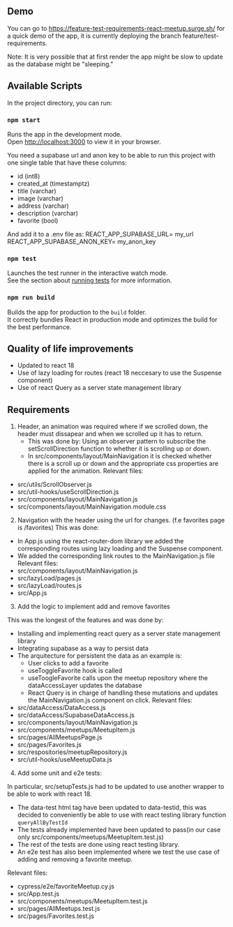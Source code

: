 ## Demo

You can go to https://feature-test-requirements-react-meetup.surge.sh/ for a quick demo of the app,
it is currently deploying the branch feature/test-requirements.

Note: It is very possible that at first render the app might be slow to update as the database might be "sleeping."

## Available Scripts

In the project directory, you can run:

### `npm start`

Runs the app in the development mode.\
Open [http://localhost:3000](http://localhost:3000) to view it in your browser.

You need a supabase url and anon key to be able to run this project with one single table that have these columns:
- id (int8)
- created_at (timestamptz)
- title (varchar)
- image (varchar)
- address (varchar)
- description (varchar)
- favorite (bool)

And add it to a .env file as:
REACT_APP_SUPABASE_URL= my_url
REACT_APP_SUPABASE_ANON_KEY= my_anon_key

### `npm test`

Launches the test runner in the interactive watch mode.\
See the section about [running tests](https://facebook.github.io/create-react-app/docs/running-tests) for more information.

### `npm run build`

Builds the app for production to the `build` folder.\
It correctly bundles React in production mode and optimizes the build for the best performance.

## Quality of life improvements
- Updated to react 18
- Use of lazy loading for routes (react 18 neccesary to use the Suspense component)
- Use of react Query as a server state management library


## Requirements
1. Header, an animation was required where if we scrolled down, the header must dissapear and when we scrolled up it has to return.
    - This was done by:
    Using an observer pattern to subscribe the setScrollDirection function to whether it is scrolling up or down.
    - In src/components/layout/MainNavigation it is checked whether there is a scroll up or down and the appropriate css properties are applied for the animation.
Relevant files:
 - src/utils/ScrollObserver.js
 - src/util-hooks/useScrollDirection.js   
 - src/components/layout/MainNavigation.js
 - src/components/layout/MainNavigation.module.css

 2. Navigation with the header using the url for changes. (f.e favorites page is /favorites)
 This was done:
 - In App.js using the react-router-dom library we added the corresponding routes using lazy loading and the Suspense component.
 - We added the corresponding link routes to the MainNavigation.js file
Relevant files:
- src/components/layout/MainNavigation.js
- src/lazyLoad/pages.js
- src/lazyLoad/routes.js
- src/App.js

3. Add the logic to implement add and remove favorites

This was the longest of the features and was done by:
- Installing and implementing react query as a server state management library
- Integrating supabase as a way to persist data
- The arquitecture for persistent the data as an example is:
    - User clicks to add a favorite
    - useToggleFavorite hook is called
    - useToogleFavorite calls upon the meetup repository where the dataAccessLayer updates the database
    - React Query is in charge of handling these mutations and updates the MainNavigation.js component on click.
Relevant files: 
- src/dataAccess/DataAccess.js
- src/dataAccess/SupabaseDataAccess.js
- src/components/layout/MainNavigation.js
- src/components/meetups/MeetupItem.js
- src/pages/AllMeetupsPage.js
- src/pages/Favorites.js
- src/respositories/meetupRepository.js
- src/util-hooks/useMeetupData.js

4. Add some unit and e2e tests:

In particular, src/setupTests.js had to be updated to use another wrapper to be able to work with react 18.
- The data-test html tag have been updated to data-testid, this was decided to conveniently be able to use with react testing library function ```queryAllByTestId```
- The tests already implemented have been updated to pass(in our case only src/components/meetups/MeetupItem.test.js)
- The rest of the tests are done using react testing library.
- An e2e test has also been implemented where we test the use case of adding and removing a favorite meetup.

Relevant files:
- cypress/e2e/favoriteMeetup.cy.js
- src/App.test.js
- src/components/meetups/MeetupItem.test.js
- src/pages/AllMeetups.test.js
- src/pages/Favorites.test.js

